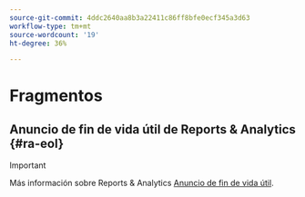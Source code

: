```yaml
---
source-git-commit: 4ddc2640aa8b3a22411c86ff8bfe0ecf345a3d63
workflow-type: tm+mt
source-wordcount: '19'
ht-degree: 36%

---
```

# Fragmentos

## Anuncio de fin de vida útil de Reports &amp; Analytics {#ra-eol}

>[!IMPORTANT]
>
>Más información sobre Reports &amp; Analytics [Anuncio de fin de vida útil](https://express.adobe.com/page/6WnF8JK6IRDhf/).
